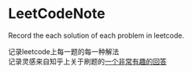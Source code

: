 # LeetCodeNote

Record the each solution of each problem in leetcode.

记录leetcode上每一题的每一种解法  
记录灵感来自知乎上关于刷题的[一个非常有趣的回答](https://www.zhihu.com/question/31092580/answer/453117660)  

